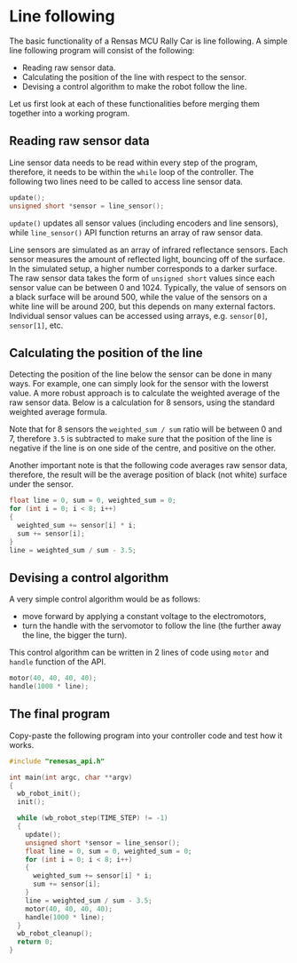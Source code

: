# Line following

The basic functionality of a Rensas MCU Rally Car is line following. A simple line following program will consist of the following:

- Reading raw sensor data.
- Calculating the position of the line with respect to the sensor.
- Devising a control algorithm to make the robot follow the line.

Let us first look at each of these functionalities before merging them together into a working program.

## Reading raw sensor data

Line sensor data needs to be read within every step of the program, therefore, it needs to be within the `while` loop of the controller. The following two lines need to be called to access line sensor data.

```c
update();
unsigned short *sensor = line_sensor();
```

`update()` updates all sensor values (including encoders and line sensors), while `line_sensor()` API function returns an array of raw sensor data.

Line sensors are simulated as an array of infrared reflectance sensors. Each sensor measures the amount of reflected light, bouncing off of the surface. In the simulated setup, a higher number corresponds to a darker surface. The raw sensor data takes the form of `unsigned short` values since each sensor value can be between 0 and 1024. Typically, the value of sensors on a black surface will be around 500, while the value of the sensors on a white line will be around 200, but this depends on many external factors. Individual sensor values can be accessed using arrays, e.g. `sensor[0]`, `sensor[1]`, etc.

## Calculating the position of the line

Detecting the position of the line below the sensor can be done in many ways. For example, one can simply look for the sensor with the lowerst value. A more robust approach is to calculate the weighted average of the raw sensor data. Below is a calculation for 8 sensors, using the standard weighted average formula.

Note that for 8 sensors the `weighted_sum / sum` ratio will be between 0 and 7, therefore `3.5` is subtracted to make sure that the position of the line is negative if the line is on one side of the centre, and positive on the other.

Another important note is that the following code averages raw sensor data, therefore, the result will be the average position of black (not white) surface under the sensor.

```c
float line = 0, sum = 0, weighted_sum = 0;
for (int i = 0; i < 8; i++)
{
  weighted_sum += sensor[i] * i;
  sum += sensor[i];
}
line = weighted_sum / sum - 3.5;
```

## Devising a control algorithm

A very simple control algorithm would be as follows:

- move forward by applying a constant voltage to the electromotors,
- turn the handle with the servomotor to follow the line (the further away the line, the bigger the turn).

This control algorithm can be written in 2 lines of code using `motor` and `handle` function of the API.

```c
motor(40, 40, 40, 40);
handle(1000 * line);
```

## The final program

Copy-paste the following program into your controller code and test how it works.

```c
#include "renesas_api.h"

int main(int argc, char **argv)
{
  wb_robot_init();
  init();

  while (wb_robot_step(TIME_STEP) != -1)
  {
    update();
    unsigned short *sensor = line_sensor();
    float line = 0, sum = 0, weighted_sum = 0;
    for (int i = 0; i < 8; i++)
    {
      weighted_sum += sensor[i] * i;
      sum += sensor[i];
    }
    line = weighted_sum / sum - 3.5;
    motor(40, 40, 40, 40);
    handle(1000 * line);
  }
  wb_robot_cleanup();
  return 0;
}
```
